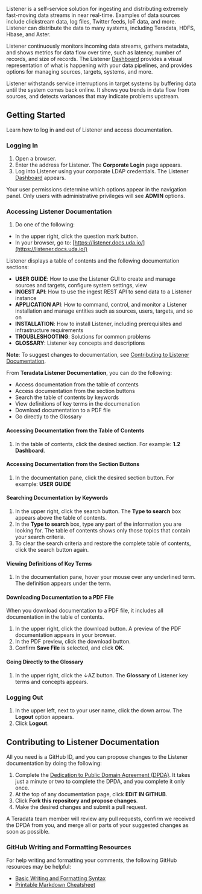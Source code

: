 Listener is a self-service solution for ingesting and distributing extremely fast-moving data streams in near real-time. Examples of data sources include clickstream data, log files, Twitter feeds, IoT data, and more. Listener can distribute the data to many systems, including Teradata, HDFS, Hbase, and Aster.

Listener continuously monitors incoming data streams, gathers metadata, and shows metrics for data flow over time, such as latency, number of records, and size of records. The Listener [Dashboard](dashboard.md) provides a visual representation of what is happening with your data pipelines, and provides options for managing sources, targets, systems, and more. 

Listener withstands service interruptions in target systems by buffering data until the system comes back online.  It shows you trends in data flow from sources, and detects variances that may indicate problems upstream.

## Getting Started

Learn how to log in and out of Listener and access documentation.

### Logging In

1. Open a browser.
2. Enter the address for Listener. The **Corporate Login** page appears.
3. Log into Listener using your corporate LDAP credentials. The Listener [Dashboard](dashboard.md) appears.

Your user permissions determine which options appear in the navigation panel. Only users with administrative privileges will see **ADMIN** options.

### Accessing Listener Documentation

1. Do one of the following:
 * In the upper right, click the question mark button.
 * In your browser, go to: [https://listener.docs.uda.io/](https://listener.docs.uda.io/)

  Listener displays a table of contents and the following documentation sections:
  * **USER GUIDE**: How to use the Listener GUI to create and manage sources and targets, configure system settings, view
  * **INGEST API**: How to use the ingest REST API to send data to a Listener instance
  * **APPLICATION API**: How to command, control, and monitor a Listener installation and manage entities such as sources, users, targets, and so on
  * **INSTALLATION**: How to install Listener, including prerequisites and infrastructure requirements
  * **TROUBLESHOOTING**: Solutions for common problems
  * **GLOSSARY**: Listener key concepts and descriptions

**Note**: To suggest changes to documentation, see [Contributing to Listener Documentation](#contributing-to-listener-documentation).

From **Teradata Listener Documentation**, you can do the following:
 * Access documentation from the table of contents
 * Access documentation from the section buttons
 * Search the table of contents by keywords
 * View definitions of key terms in the documenation
 * Download documentation to a PDF file
 * Go directly to the Glossary

#### Accessing Documentation from the Table of Contents

1. In the table of contents, click the desired section. For example: **1.2 Dashboard**.

#### Accessing Documentation from the Section Buttons

1. In the documentation pane, click the desired section button. For example: **USER GUIDE**

#### Searching Documentation by Keywords

1. In the upper right, click the search button. The **Type to search** box appears above the table of contents.
2. In the **Type to search** box, type any part of the information you are looking for. The table of contents shows only those topics that contain your search criteria.
3. To clear the search criteria and restore the complete table of contents, click the search button again.
 
#### Viewing Definitions of Key Terms

1. In the documentation pane, hover your mouse over any underlined term. The definition appears under the term.

#### Downloading Documentation to a PDF File

When you download documentation to a PDF file, it includes all documentation in the table of contents.

1. In the upper right, click the download button. A preview of the PDF documentation appears in your browser. 
2. In the PDF preview, click the download button. 
3. Confirm **Save File** is selected, and click **OK**.

#### Going Directly to the Glossary

1. In the upper right, click the ↓AZ button. The **Glossary** of Listener key terms and concepts appears. 
 
### Logging Out

1. In the upper left, next to your user name, click the down arrow. The **Logout** option appears.
2. Click **Logout**.

## Contributing to Listener Documentation

All you need is a GitHub ID, and you can propose changes to the Listener documentation by doing the following:

1. Complete the [Dedication to Public Domain Agreement (DPDA)](CONTRIBUTING-DOCUMENTATION.md). It takes just a minute or two to complete the DPDA, and you complete it only once.
2. At the top of any documentation page, click **EDIT IN GITHUB**. 
3. Click **Fork this repository and propose changes**.
4. Make the desired changes and submit a pull request.

A Teradata team member will review any pull requests, confirm we received the DPDA from you, and merge all or parts of your suggested changes as soon as possible.  

### GitHub Writing and Formatting Resources

For help writing and formatting your comments, the following GitHub resources may be helpful:

- [Basic Writing and Formatting Syntax](https://help.github.com/articles/basic-writing-and-formatting-syntax/)
- [Printable Markdown Cheatsheet](https://services.github.com/kit/downloads/github-git-cheat-sheet.pdf)

